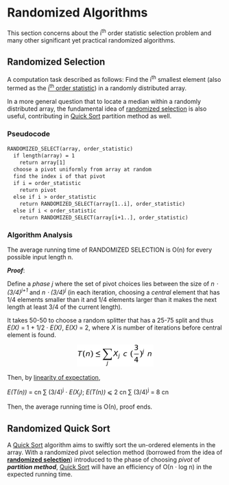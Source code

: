 # Randomized Algorithms

This section concerns about the i<sup>th</sup> order statistic selection problem and many other significant yet practical randomized algorithms.

## Randomized Selection

A computation task described as follows: Find the i<sup>th</sup> smallest element (also termed as the [i<sup>th</sup> order statistic](https://en.wikipedia.org/wiki/Order_statistic)) in a randomly distributed array.

In a more general question that to locate a median within a randomly distributed array, the fundamental idea of [randomized selection](#randomized-selection) is also useful, contributing in [Quick Sort][quick-sort] partition method as well.

### Pseudocode

```
RANDOMIZED_SELECT(array, order_statistic)
  if length(array) = 1
    return array[1]
  choose a pivot uniformly from array at random
  find the index i of that pivot
  if i = order_statistic
    return pivot
  else if i > order_statistic
    return RANDOMIZED_SELECT(array[1..i], order_statistic)
  else if i < order_statistic
    return RANDOMIZED_SELECT(array[i+1..], order_statistic)
```

### Algorithm Analysis

The average running time of RANDOMIZED SELECTION is &Omicron;(n) for every possible input length n.

_**Proof**_:

Define a _phase j_ where the set of pivot choices lies between the size of _n &sdot; (3/4)<sup>j+1</sup>_ and _n &sdot; (3/4)<sup>j</sup>_ (in each iteration, choosing a _central_ element that has 1/4 elements smaller than it and 1/4 elements larger than it makes the next length at least 3/4 of the current length).

It takes 50-50 to choose a random splitter that has a 25-75 split and thus _E(X)_ = 1 + 1/2 &sdot; _E(X)_, _E(X)_ = 2, where _X_ is number of iterations before central element is found.

<figure style="text-align:center">
  <img src="../images/rselect.png" />
</figure>

Then, by [linearity of expectation](discrete-probability.md),

_E(&Tau;(n))_ = cn &Sum; (3/4)<sup>j</sup> &sdot; _E(X<sub>j</sub>)_; _E(&Tau;(n))_ &les; 2 cn &Sum; (3/4)<sup>j</sup> = 8 cn

Then, the average running time is &Omicron;(n), proof ends.

## Randomized Quick Sort

A [Quick Sort][quick-sort] algorithm aims to swiftly sort the un-ordered elements in the array. With a randomized pivot selection method (borrowed from the idea of [**randomized selection**](#randomized-selection)) introduced to the phase of choosing _pivot_ of _**partition method**_, [Quick Sort][quick-sort] will have an efficiency of &Omicron;(n &sdot; log n) in the expected running time.

[quick-sort]: ../sorting/quick-sort.md
